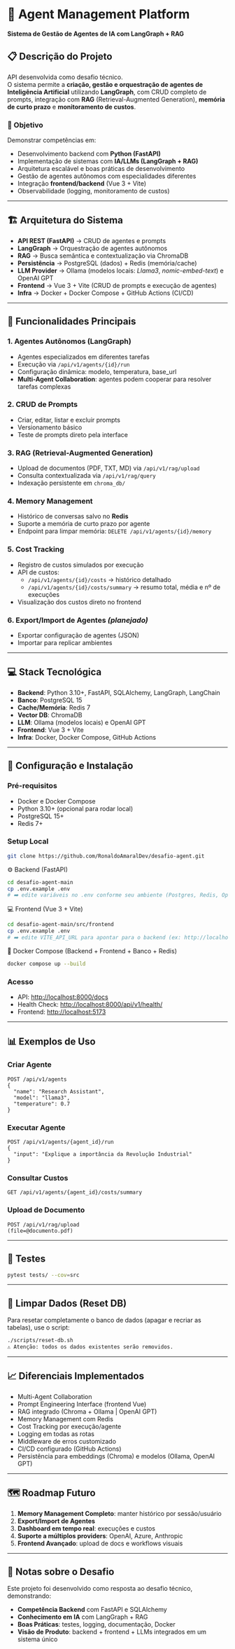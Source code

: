 # 🤖 Agent Management Platform

**Sistema de Gestão de Agentes de IA com LangGraph + RAG**

## 📋 Descrição do Projeto

API desenvolvida como desafio técnico.  
O sistema permite a **criação, gestão e orquestração de agentes de Inteligência Artificial** utilizando **LangGraph**, com CRUD completo de prompts, integração com **RAG** (Retrieval-Augmented Generation), **memória de curto prazo** e **monitoramento de custos**.  

### 🎯 Objetivo  

Demonstrar competências em:  
- Desenvolvimento backend com **Python (FastAPI)**  
- Implementação de sistemas com **IA/LLMs (LangGraph + RAG)**  
- Arquitetura escalável e boas práticas de desenvolvimento  
- Gestão de agentes autônomos com especialidades diferentes  
- Integração **frontend/backend** (Vue 3 + Vite)  
- Observabilidade (logging, monitoramento de custos)  

---

## 🏗️ Arquitetura do Sistema  

- **API REST (FastAPI)** → CRUD de agentes e prompts  
- **LangGraph** → Orquestração de agentes autônomos  
- **RAG** → Busca semântica e contextualização via ChromaDB  
- **Persistência** → PostgreSQL (dados) + Redis (memória/cache)  
- **LLM Provider** → Ollama (modelos locais: *Llama3*, *nomic-embed-text*) e OpenAI GPT
- **Frontend** → Vue 3 + Vite (CRUD de prompts e execução de agentes)  
- **Infra** → Docker + Docker Compose + GitHub Actions (CI/CD)  

---

## 🚀 Funcionalidades Principais  

### 1. **Agentes Autônomos (LangGraph)**  
- Agentes especializados em diferentes tarefas  
- Execução via `/api/v1/agents/{id}/run`  
- Configuração dinâmica: modelo, temperatura, base_url  
- **Multi-Agent Collaboration**: agentes podem cooperar para resolver tarefas complexas  

### 2. **CRUD de Prompts**  
- Criar, editar, listar e excluir prompts  
- Versionamento básico  
- Teste de prompts direto pela interface  

### 3. **RAG (Retrieval-Augmented Generation)**  
- Upload de documentos (PDF, TXT, MD) via `/api/v1/rag/upload`  
- Consulta contextualizada via `/api/v1/rag/query`  
- Indexação persistente em `chroma_db/`  

### 4. **Memory Management**  
- Histórico de conversas salvo no **Redis**  
- Suporte a memória de curto prazo por agente  
- Endpoint para limpar memória: `DELETE /api/v1/agents/{id}/memory`  

### 5. **Cost Tracking**  
- Registro de custos simulados por execução  
- API de custos:  
  - `/api/v1/agents/{id}/costs` → histórico detalhado  
  - `/api/v1/agents/{id}/costs/summary` → resumo total, média e nº de execuções  
- Visualização dos custos direto no frontend  

### 6. **Export/Import de Agentes** *(planejado)*  
- Exportar configuração de agentes (JSON)  
- Importar para replicar ambientes  

---

## 💻 Stack Tecnológica  

- **Backend**: Python 3.10+, FastAPI, SQLAlchemy, LangGraph, LangChain  
- **Banco**: PostgreSQL 15  
- **Cache/Memória**: Redis 7  
- **Vector DB**: ChromaDB  
- **LLM**: Ollama (modelos locais) e OpenAI GPT
- **Frontend**: Vue 3 + Vite  
- **Infra**: Docker, Docker Compose, GitHub Actions  

---

## 🔧 Configuração e Instalação  

### Pré-requisitos  
- Docker e Docker Compose  
- Python 3.10+ (opcional para rodar local)  
- PostgreSQL 15+  
- Redis 7+  

### Setup Local  
```bash
git clone https://github.com/RonaldoAmaralDev/desafio-agent.git
```

⚙️ Backend (FastAPI)
```bash
cd desafio-agent-main
cp .env.example .env
# ➡️ edite variáveis no .env conforme seu ambiente (Postgres, Redis, OpenAI, Ollama etc.)
```

💻 Frontend (Vue 3 + Vite)
```bash
cd desafio-agent-main/src/frontend
cp .env.example .env
# ➡️ edite VITE_API_URL para apontar para o backend (ex: http://localhost:8000/api/v1)
```

🐳 Docker Compose (Backend + Frontend + Banco + Redis)
```bash
docker compose up --build
```

### Acesso  
- API: [http://localhost:8000/docs](http://localhost:8000/docs)  
- Health Check: [http://localhost:8000/api/v1/health/](http://localhost:8000/api/v1/health/)  
- Frontend: [http://localhost:5173](http://localhost:5173)  

---

## 📊 Exemplos de Uso  

### Criar Agente  
```http
POST /api/v1/agents
{
  "name": "Research Assistant",
  "model": "llama3",
  "temperature": 0.7
}
```

### Executar Agente  
```http
POST /api/v1/agents/{agent_id}/run
{
  "input": "Explique a importância da Revolução Industrial"
}
```

### Consultar Custos  
```http
GET /api/v1/agents/{agent_id}/costs/summary
```

### Upload de Documento  
```http
POST /api/v1/rag/upload
(file=@documento.pdf)
```

---

## 🧪 Testes  
```bash
pytest tests/ --cov=src
```

---
## 🧪 Limpar Dados (Reset DB)
Para resetar completamente o banco de dados (apagar e recriar as tabelas), use o script:
```bash
./scripts/reset-db.sh
⚠️ Atenção: todos os dados existentes serão removidos.
```  
---

## 📈 Diferenciais Implementados  
- Multi-Agent Collaboration  
- Prompt Engineering Interface (frontend Vue)  
- RAG integrado (Chroma + Ollama | OpenAI GPT)  
- Memory Management com Redis  
- Cost Tracking por execução/agente  
- Logging em todas as rotas  
- Middleware de erros customizado  
- CI/CD configurado (GitHub Actions)  
- Persistência para embeddings (Chroma) e modelos (Ollama, OpenAI GPT)  

---

## 🗺️ Roadmap Futuro  
1. **Memory Management Completo**: manter histórico por sessão/usuário  
2. **Export/Import de Agentes**  
3. **Dashboard em tempo real**: execuções e custos  
4. **Suporte a múltiplos providers**: OpenAI, Azure, Anthropic  
5. **Frontend Avançado**: upload de docs e workflows visuais  

---

## 📝 Notas sobre o Desafio  
Este projeto foi desenvolvido como resposta ao desafio técnico, demonstrando:  
- **Competência Backend** com FastAPI e SQLAlchemy  
- **Conhecimento em IA** com LangGraph + RAG  
- **Boas Práticas**: testes, logging, documentação, Docker  
- **Visão de Produto**: backend + frontend + LLMs integrados em um sistema único